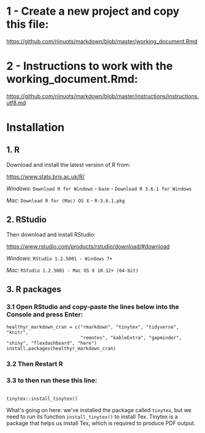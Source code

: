 
# 1 - Create a new project and copy this file: 

https://github.com/riinuots/markdown/blob/master/working_document.Rmd

# 2 - Instructions to work with the working_document.Rmd:

https://github.com/riinuots/markdown/blob/master/instructions/instructions.utf8.md

# Installation

## 1. R

Download and install the latest version of R from:

https://www.stats.bris.ac.uk/R/

*Windows*: `Download R for Windows` - `base` - `Download R 3.6.1 for Windows`

*Mac*: `Download R for (Mac) OS X` - `R-3.6.1.pkg`

## 2. RStudio

Then download and install RStudio:

https://www.rstudio.com/products/rstudio/download/#download

*Windows*: `RStudio 1.2.5001 - Windows 7+`

*Mac*: `RStudio 1.2.5001 - Mac OS X 10.12+ (64-bit)`

## 3. R packages

### 3.1 Open RStudio and copy-paste the lines below into the Console and press Enter:

```{r}
healthyr_markdown_cran = c("rmarkdown", "tinytex", "tidyverse", "knitr",
                           "remotes", "kableExtra", "gapminder", "shiny", "flexdashboard", "here")
install.packages(healthyr_markdown_cran)
```

### 3.2 Then Restart R

### 3.3 to then run these this line:
```{r}

tinytex::install_tinytex()

```
What's going on here: we've installed the package called `tinytex`, but we need to run its function `install_tinytex()` to  install Tex. Tinytex is a package that helps us install Tex, which is required to produce PDF output.

